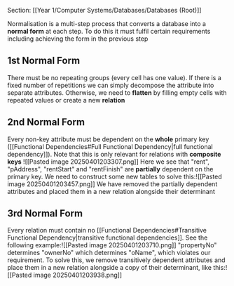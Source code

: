 Section: [[Year 1/Computer Systems/Databases/Databases (Root)]]

Normalisation is a multi-step process that converts a database into a **normal form** at each step. To do this it must fulfil certain requirements including achieving the form in the previous step
## 1st Normal Form

There must be no repeating groups (every cell has one value). If there is a fixed number of repetitions we can simply decompose the attribute into separate attributes. Otherwise, we need to **flatten** by filling empty cells with repeated values or create a new **relation**
## 2nd Normal Form

Every non-key attribute must be dependent on the **whole** primary key ([[Functional Dependencies#Full Functional Dependency|full functional dependency]]). Note that this is only relevant for relations with **composite keys**
![[Pasted image 20250401203307.png]]
Here we see that "rent", "pAddress", "rentStart" and "rentFinish" are **partially** dependent on the primary key. We need to construct some new tables to solve this:![[Pasted image 20250401203457.png]]
We have removed the partially dependent attributes and placed them in a new relation alongside their determinant
## 3rd Normal Form

Every relation must contain no [[Functional Dependencies#Transitive Functional Dependency|transitive functional dependencies]]. See the following example:![[Pasted image 20250401203710.png]]
"propertyNo" determines "ownerNo" which determines "oName", which violates our requirement. To solve this, we remove transitively dependent attributes and place them in a new relation alongside a copy of their determinant, like this:![[Pasted image 20250401203938.png]]
